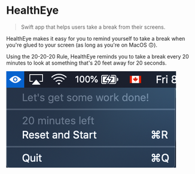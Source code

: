 # HealthEye
> Swift app that helps users take a break from their screens.

HealthEye makes it easy for you to remind yourself to take a break when you're glued to your screen (as long as you're on MacOS 🙃). 

Using the 20-20-20 Rule, HealthEye reminds you to take a break every 20 minutes to look at something that's 20 feet away for 20 seconds.

![README1](README1.png)
